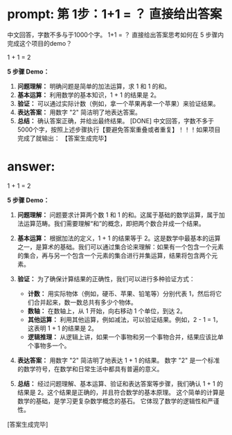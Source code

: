 # prompt: 第 1步：1+1 = ？ 直接给出答案
中文回答，字数不多与于1000个字。
1+1 = ？ 直接给出答案思考如何在 5 步骤内完成这个项目的demo？

1 + 1 = 2

**5 步骤 Demo：**

1. **问题理解：** 明确问题是简单的加法运算，求 1 和 1 的和。
2. **基本运算：**  利用数学的基本知识，1 + 1 的结果是 2。
3. **验证：** 可以通过实际计数（例如，拿一个苹果再拿一个苹果）来验证结果。
4. **表达答案：** 用数字 "2" 简洁明了地表达答案。
5. **总结：**  确认答案正确，并给出最终结果。
[DONE]
中文回答，字数不多于5000个字，按照上述步骤执行【要避免答案重叠或者重复】！！！如果项目完成了就输出： 【答案生成完毕】

# answer: 
 1 + 1 = 2

**5 步骤 Demo：**

1. **问题理解：**  问题要求计算两个数 1 和 1 的和。这属于基础的数学运算，属于加法运算范畴。我们需要理解“和”的概念，即把两个数合并成一个结果。

2. **基本运算：**  根据加法的定义，1 + 1 的结果等于 2。这是数学中最基本的运算之一，是算术的基础。我们可以通过集合论来理解：如果有一个包含一个元素的集合，再与另一个包含一个元素的集合进行并集运算，结果将包含两个元素。

3. **验证：**  为了确保计算结果的正确性，我们可以进行多种验证方式：
    * **计数：**  用实际物体（例如，硬币、苹果、铅笔等）分别代表 1，然后将它们合并起来，数一数总共有多少个物体。
    * **数轴：**  在数轴上，从 1 开始，向右移动 1 个单位，到达 2。
    * **其他运算：**  利用其他运算，例如减法，可以验证结果。例如，2 - 1 = 1，这表明 1 + 1 的结果是 2。
    * **逻辑推理：**  从逻辑上讲，如果一个事物和另一个事物合并，结果应该比单个事物多一个。

4. **表达答案：**  用数字 "2" 简洁明了地表达 1 + 1 的结果。  数字 "2" 是一个标准的数学符号，在数学和日常生活中都具有普遍的意义。

5. **总结：**  经过问题理解、基本运算、验证和表达答案等步骤，我们确认 1 + 1 的结果是 2。这个结果是正确的，并且符合数学的基本原理。  这个简单的计算是数学的基础，是学习更复杂数学概念的基石。  它体现了数学的逻辑性和严谨性。

[答案生成完毕]

